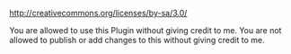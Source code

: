http://creativecommons.org/licenses/by-sa/3.0/

You are allowed to use this Plugin without giving credit to me.
You are not allowed to publish or add changes to this without giving credit to me.